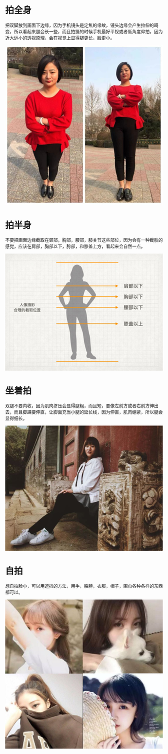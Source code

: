 
# 拍全身

把双脚放到画面下边缘，因为手机镜头是定焦的缘故，镜头边缘会产生拉伸的畸变，所以看起来腿会长一些，而且拍摄的时候手机最好平视或者低角度仰拍，因为近大远小的透视原理，会在视觉上显得腿更长，脸更小。

![](/assets/images/2021-10-04-22-33-55.png)

# 拍半身

不要把画面边缘截取在颈部，胸部，腰部，膝关节这些部位，因为会有一种截肢的感觉，应该在肩部，胸部以下，胯部，和膝盖上方，看起来会自然一点。

![](/assets/images/2021-10-04-22-35-08.png)

# 坐着拍

双腿不要内收，因为肌肉挤压会显得腿粗，而且短，要像左前方或者右前方伸出去，而且脚踝要伸直，让脚面充当小腿的延长线，因为伸直，肌肉绷紧，所以腿会显得细长。

![](/assets/images/2021-10-04-22-35-42.png)

# 自拍

想自拍脸小，可以用遮挡的方法，用手，胳膊，衣服，帽子，围巾各种各样的东西都可以。

![](/assets/images/2021-10-04-22-36-39.png)